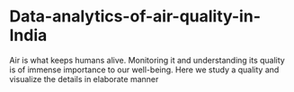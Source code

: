 # Data-analytics-of-air-quality-in-India
Air is what keeps humans alive. Monitoring it and understanding its quality is of immense importance to our well-being. Here we study a quality and visualize the details in elaborate manner 
